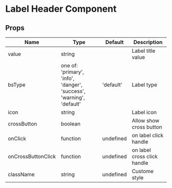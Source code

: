 # Label Header Component
## Props

|Name|Type|Default|Description|
|--|--|--|--|
|value|string||Label title value|
|bsType|one of: 'primary', 'info', 'danger', 'success', 'warning', 'default'|'default'|Label type|
|icon|string||Label icon|
|crossButton|boolean||Allow show cross button|
|onClick|function|undefined|on label click handle|
|onCrossButtonClick|function|undefined|on label cross click handle|
|className|string|undefined|Custome style|